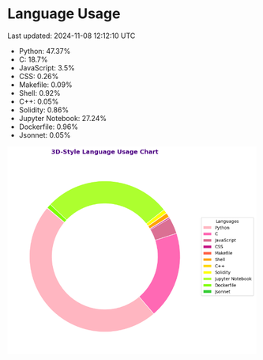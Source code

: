 # Language Usage

Last updated: 2024-11-08 12:12:10 UTC

- Python: 47.37%
- C: 18.7%
- JavaScript: 3.5%
- CSS: 0.26%
- Makefile: 0.09%
- Shell: 0.92%
- C++: 0.05%
- Solidity: 0.86%
- Jupyter Notebook: 27.24%
- Dockerfile: 0.96%
- Jsonnet: 0.05%

![Language Usage Chart](language_usage.png)
